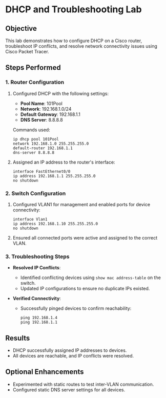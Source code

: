 # DHCP and Troubleshooting Lab

## Objective
This lab demonstrates how to configure DHCP on a Cisco router, troubleshoot IP conflicts, and resolve network connectivity issues using Cisco Packet Tracer.

## Steps Performed
### 1. Router Configuration
1. Configured DHCP with the following settings:
    - **Pool Name**: 101Pool
    - **Network**: 192.168.1.0/24
    - **Default Gateway**: 192.168.1.1
    - **DNS Server**: 8.8.8.8

    Commands used:
    ```plaintext
    ip dhcp pool 101Pool
    network 192.168.1.0 255.255.255.0
    default-router 192.168.1.1
    dns-server 8.8.8.8
    ```

2. Assigned an IP address to the router's interface:
    ```plaintext
    interface FastEthernet0/0
    ip address 192.168.1.1 255.255.255.0
    no shutdown
    ```

### 2. Switch Configuration
1. Configured VLAN1 for management and enabled ports for device connectivity:
    ```plaintext
    interface Vlan1
    ip address 192.168.1.10 255.255.255.0
    no shutdown
    ```

2. Ensured all connected ports were active and assigned to the correct VLAN.

### 3. Troubleshooting Steps
- **Resolved IP Conflicts**:
    - Identified conflicting devices using `show mac address-table` on the switch.
    - Updated IP configurations to ensure no duplicate IPs existed.

- **Verified Connectivity**:
    - Successfully pinged devices to confirm reachability:
        ```plaintext
        ping 192.168.1.4
        ping 192.168.1.1
        ```

## Results
- DHCP successfully assigned IP addresses to devices.
- All devices are reachable, and IP conflicts were resolved.

## Optional Enhancements
- Experimented with static routes to test inter-VLAN communication.
- Configured static DNS server settings for all devices.

